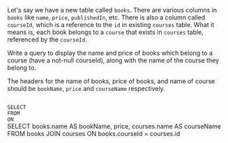 Let's say we have a new table called `books`. There are various columns in `books` like `name`, `price`, `publishedIn`, etc.
There is also a column called `courseId`, which is a reference to the `id` in existing `courses` table. What it means is, each book belongs to a `course` that exists in `courses` table, referenced by the `courseId`.


Write a query to display the name and price of books which belong to a course (have a not-null courseId), along with the name of the course they belong to.

The headers for the name of books, price of books, and name of course should be `bookName`, `price` and `courseName` respectively.



<codeblock language="sql" dbName="students2-v2.db" type="exercise" testMode="fixedInput">
<code>
SELECT
FROM
ON
</code>

<solution>
SELECT books.name AS bookName,
       price,
       courses.name AS courseName
FROM   books JOIN courses
ON     books.courseId = courses.id
</solution>
</codeblock>